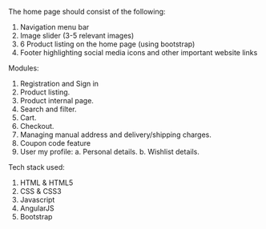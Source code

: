 The home page should consist of the following:
1. Navigation menu bar
2. Image slider (3-5 relevant images)
3. 6 Product listing on the home page (using bootstrap)
4. Footer highlighting social media icons and other important website links


Modules:
1. Registration and Sign in
2. Product listing.
3. Product internal page.
4. Search and filter.
5. Cart.
6. Checkout.
7. Managing manual address and delivery/shipping charges.
8. Coupon code feature
9. User my profile:
a. Personal details.
b. Wishlist details.

Tech stack used:
1. HTML & HTML5
2. CSS & CSS3
3. Javascript
4. AngularJS
5. Bootstrap 
